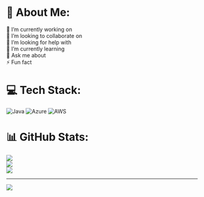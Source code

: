 # 💫 About Me:
🔭 I’m currently working on <br>👯 I’m looking to collaborate on<br>🤝 I’m looking for help with<br>🌱 I’m currently learning<br>💬 Ask me about<br>⚡ Fun fact


# 💻 Tech Stack:
![Java](https://img.shields.io/badge/java-%23ED8B00.svg?style=for-the-badge&logo=openjdk&logoColor=white) ![Azure](https://img.shields.io/badge/azure-%230072C6.svg?style=for-the-badge&logo=microsoftazure&logoColor=white) ![AWS](https://img.shields.io/badge/AWS-%23FF9900.svg?style=for-the-badge&logo=amazon-aws&logoColor=white)
# 📊 GitHub Stats:
![](https://github-readme-stats.vercel.app/api?username=MooneHashmi&theme=dark&hide_border=false&include_all_commits=false&count_private=false)<br/>
![](https://github-readme-streak-stats.herokuapp.com/?user=MooneHashmi&theme=dark&hide_border=false)<br/>
![](https://github-readme-stats.vercel.app/api/top-langs/?username=MooneHashmi&theme=dark&hide_border=false&include_all_commits=false&count_private=false&layout=compact)

---
[![](https://visitcount.itsvg.in/api?id=MooneHashmi&icon=0&color=0)](https://visitcount.itsvg.in)

<!-- Proudly created with GPRM ( https://gprm.itsvg.in ) -->
